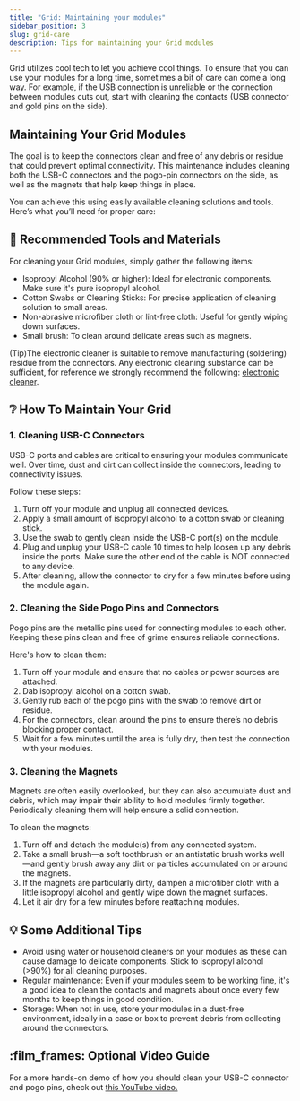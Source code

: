 ```yaml
---
title: "Grid: Maintaining your modules"
sidebar_position: 3
slug: grid-care
description: Tips for maintaining your Grid modules
---
```


Grid utilizes cool tech to let you achieve cool things. To ensure that you can use your modules for a long time, sometimes a bit of care can come a long way. For example, if the USB connection is unreliable or the connection between modules cuts out, start with cleaning the contacts (USB connector and gold pins on the side).

## Maintaining Your Grid Modules

The goal is to keep the connectors clean and free of any debris or residue that could prevent optimal connectivity. This maintenance includes cleaning both the USB-C connectors and the pogo-pin connectors on the side, as well as the magnets that help keep things in place.

You can achieve this using easily available cleaning solutions and tools. Here’s what you’ll need for proper care:

## :toolbox: Recommended Tools and Materials

For cleaning your Grid modules, simply gather the following items:

- Isopropyl Alcohol (90% or higher): Ideal for electronic components. Make sure it's pure isopropyl alcohol.
- Cotton Swabs or Cleaning Sticks: For precise application of cleaning solution to small areas.
- Non-abrasive microfiber cloth or lint-free cloth: Useful for gently wiping down surfaces.
- Small brush: To clean around delicate areas such as magnets.

(Tip)The electronic cleaner is suitable to remove manufacturing (soldering) residue from the connectors. Any electronic cleaning substance can be sufficient, for reference we strongly recommend the following: [electronic cleaner](https://www.amazon.com/s?k=isopropyl+electronics+cleaner&ref=nb_sb_noss_2).

## :grey_question: How To Maintain Your Grid

### 1. Cleaning USB-C Connectors

USB-C ports and cables are critical to ensuring your modules communicate well. Over time, dust and dirt can collect inside the connectors, leading to connectivity issues.

Follow these steps:

1. Turn off your module and unplug all connected devices.
2. Apply a small amount of isopropyl alcohol to a cotton swab or cleaning stick.
3. Use the swab to gently clean inside the USB-C port(s) on the module.
4. Plug and unplug your USB-C cable 10 times to help loosen up any debris inside the ports. Make sure the other end of the cable is NOT connected to any device.
5. After cleaning, allow the connector to dry for a few minutes before using the module again.

### 2. Cleaning the Side Pogo Pins and Connectors

Pogo pins are the metallic pins used for connecting modules to each other. Keeping these pins clean and free of grime ensures reliable connections.

Here's how to clean them:

1. Turn off your module and ensure that no cables or power sources are attached.
2. Dab isopropyl alcohol on a cotton swab.
3. Gently rub each of the pogo pins with the swab to remove dirt or residue.
4. For the connectors, clean around the pins to ensure there’s no debris blocking proper contact.
5. Wait for a few minutes until the area is fully dry, then test the connection with your modules.

### 3. Cleaning the Magnets

Magnets are often easily overlooked, but they can also accumulate dust and debris, which may impair their ability to hold modules firmly together. Periodically cleaning them will help ensure a solid connection.

To clean the magnets:

1. Turn off and detach the module(s) from any connected system.
2. Take a small brush—a soft toothbrush or an antistatic brush works well—and gently brush away any dirt or particles accumulated on or around the magnets.
3. If the magnets are particularly dirty, dampen a microfiber cloth with a little isopropyl alcohol and gently wipe down the magnet surfaces.
4. Let it air dry for a few minutes before reattaching modules.

## :bulb: Some Additional Tips

- Avoid using water or household cleaners on your modules as these can cause damage to delicate components. Stick to isopropyl alcohol (>90%) for all cleaning purposes.
- Regular maintenance: Even if your modules seem to be working fine, it's a good idea to clean the contacts and magnets about once every few months to keep things in good condition.
- Storage: When not in use, store your modules in a dust-free environment, ideally in a case or box to prevent debris from collecting around the connectors.

## :film_frames: Optional Video Guide

For a more hands-on demo of how you should clean your USB-C connector and pogo pins, check out <a target="_blank" href="https://www.youtube.com/watch?v=IsMNa4NI7DA">this YouTube video.</a>

<!---
<img src="http://img.youtube.com/vi/IsMNa4NI7DA/0.webp" alt="Taking care of Grid modules">
--->
